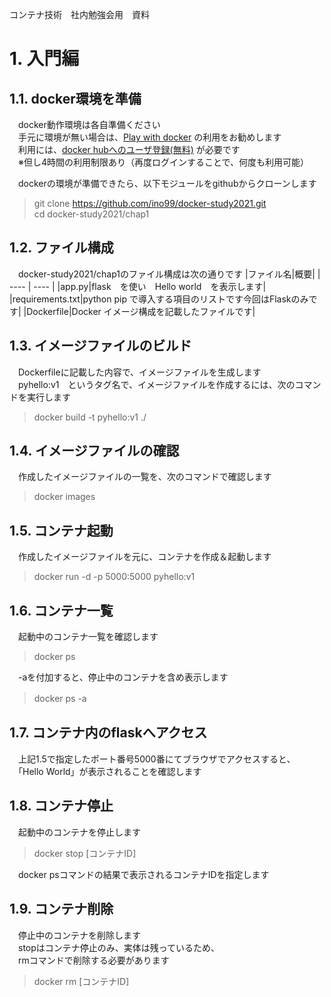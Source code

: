 コンテナ技術　社内勉強会用　資料
# 1. 入門編
## 1.1. docker環境を準備
　docker動作環境は各自準備ください  
　手元に環境が無い場合は、[Play with docker](https://labs.play-with-docker.com/) の利用をお勧めします  
　利用には、[docker hubへのユーザ登録(無料)](https://matsuand.github.io/docs.docker.jp.onthefly/docker-id/
) が必要です  
　※但し4時間の利用制限あり（再度ログインすることで、何度も利用可能）  

　dockerの環境が準備できたら、以下モジュールをgithubからクローンします  
> git clone https://github.com/ino99/docker-study2021.git  
> cd docker-study2021/chap1  
## 1.2. ファイル構成
　docker-study2021/chap1のファイル構成は次の通りです
|ファイル名|概要|
| ---- | ---- |
|app.py|flask　を使い　Hello world　を表示します|
|requirements.txt|python pip で導入する項目のリストです今回はFlaskのみです|
|Dockerfile|Docker イメージ構成を記載したファイルです|
## 1.3. イメージファイルのビルド
　Dockerfileに記載した内容で、イメージファイルを生成します  
　pyhello:v1　というタグ名で、イメージファイルを作成するには、次のコマンドを実行します  
> docker build -t pyhello:v1 ./  
## 1.4. イメージファイルの確認
　作成したイメージファイルの一覧を、次のコマンドで確認します
> docker images
## 1.5. コンテナ起動
　作成したイメージファイルを元に、コンテナを作成＆起動します
> docker run -d -p 5000:5000 pyhello:v1
## 1.6. コンテナ一覧
　起動中のコンテナ一覧を確認します
> docker ps  

　-aを付加すると、停止中のコンテナを含め表示します
> docker ps -a 　
## 1.7. コンテナ内のflaskへアクセス
　上記1.5で指定したポート番号5000番にてブラウザでアクセスすると、  
　「Hello World」が表示されることを確認します  

## 1.8. コンテナ停止
　起動中のコンテナを停止します
> docker stop [コンテナID]   

　docker psコマンドの結果で表示されるコンテナIDを指定します
## 1.9. コンテナ削除
　停止中のコンテナを削除します  
　stopはコンテナ停止のみ、実体は残っているため、  
　rmコマンドで削除する必要があります
> docker rm [コンテナID]

